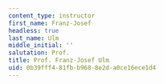 ```yaml
---
content_type: instructor
first_name: Franz-Josef
headless: true
last_name: Ulm
middle_initial: ''
salutation: Prof.
title: Prof. Franz-Josef Ulm
uid: 0b39fff4-81fb-b968-8e2d-a0ce16ece1d4
---
```

